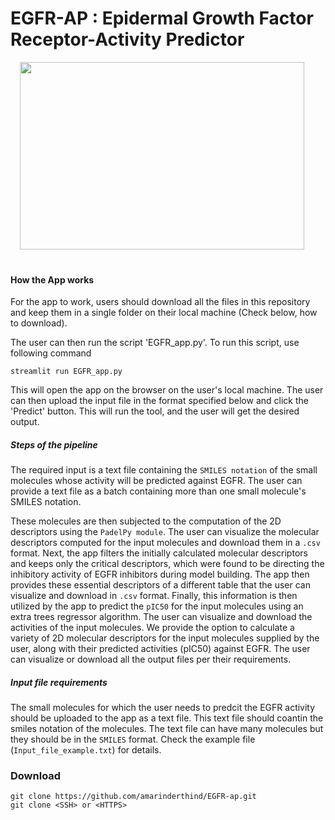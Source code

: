 # EGFR-AP : Epidermal Growth Factor Receptor-Activity Predictor


 <p align="center">
<img src="https://github.com/amarinderthind/EGFR-ap/assets/45668229/e93c5f06-8e65-44b5-b000-52297a25effb.png" width=95% height="300">&nbsp; &nbsp; &nbsp; &nbsp;
 
 
</p>

#### How the App works

For the app to work, users should download all the files in this repository and keep them in a single folder on their local machine (Check below, how to download).

The user can then run the script 'EGFR_app.py'.
To run this script, use following command 

```
streamlit run EGFR_app.py
 ```


This will open the app on the browser on the user's local machine. The user can then upload the input file in the format specified below and click the 'Predict' button.
This will run the tool, and the user will get the desired output.

##### Steps of the pipeline

The required input is a text file containing the `SMILES notation` of the small molecules whose activity will be predicted against EGFR. The user can provide a text file as a batch containing more than one small molecule's SMILES notation.

These molecules are then subjected to the computation of the 2D descriptors using the `PadelPy module`. The user can visualize the molecular descriptors computed for the input molecules and download them in a `.csv` format. Next, the app filters the initially calculated molecular descriptors and keeps only the critical descriptors, which were found to be directing the inhibitory activity of EGFR inhibitors during model building. The app then provides these essential descriptors of a different table that the user can visualize and download in `.csv` format. Finally, this information is then utilized by the app to predict the `pIC50` for the input molecules using an extra trees regressor algorithm. The user can visualize and download the activities of the input molecules. We provide the option to calculate a variety of 2D molecular descriptors for the input molecules supplied by the user, along with their predicted activities (pIC50) against EGFR. The user can visualize or download all the output files per their requirements.


##### Input file requirements

The small molecules for which the user needs to predcit the EGFR activity should be uploaded to the app as a text file. This text file should coantin the smiles notation of the molecules. The text file can have many molecules but they should be in the `SMILES` format. Check the example file (`Input_file_example.txt`) for details.

### Download 

```
git clone https://github.com/amarinderthind/EGFR-ap.git
git clone <SSH> or <HTTPS>

```
